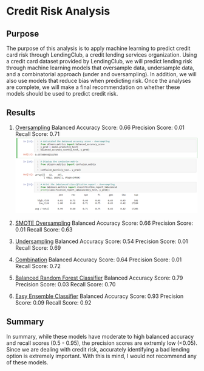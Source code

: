 # Credit Risk Analysis

## Purpose
The purpose of this analysis is to apply machine learning to predict credit card risk through LendingClub, a credit lending services organization. Using a credit card dataset provided by LendingClub, we will predict lending risk through machine learning models that oversample data, undersample data, and a combinatorial approach (under and oversampling). In addition, we will also use models that reduce bias when predicting risk. Once the analyses are complete, we will make a final recommendation on whether these models should be used to predict credit risk.

## Results
1. [Oversampling](https://github.com/AkifEltahir96/Credit_Risk_Analysis/blob/main/Pictures/Oversampling.png)
Balanced Accuracy Score: 0.66
Precision Score: 0.01
Recall Score: 0.71
![Oversampling](https://github.com/AkifEltahir96/Credit_Risk_Analysis/blob/main/Pictures/Oversampling.png)
2. [SMOTE Oversampling](https://github.com/AkifEltahir96/Credit_Risk_Analysis/blob/main/Pictures/SMOTE-Oversampling.png)
Balanced Accuracy Score: 0.66
Precision Score: 0.01
Recall Score: 0.63

3. [Undersampling](https://github.com/AkifEltahir96/Credit_Risk_Analysis/blob/main/Pictures/Undersampling.png)
Balanced Accuracy Score: 0.54
Precision Score: 0.01
Recall Score: 0.69

4. [Combination](https://github.com/AkifEltahir96/Credit_Risk_Analysis/blob/main/Pictures/Combination.png)
Balanced Accuracy Score: 0.64
Precision Score: 0.01
Recall Score: 0.72

5. [Balanced Random Forest Classifier](https://github.com/AkifEltahir96/Credit_Risk_Analysis/blob/main/Pictures/Balanced-Random-Forest.png)
Balanced Accuracy Score: 0.79
Precision Score: 0.03
Recall Score: 0.70

6. [Easy Ensemble Classifier](https://github.com/AkifEltahir96/Credit_Risk_Analysis/blob/main/Pictures/Easy-Ensemble.png)
Balanced Accuracy Score: 0.93
Precision Score: 0.09
Recall Score: 0.92

## Summary

In summary, while these models have moderate to high balanced accuracy and recall scores (0.5 - 0.95), the precision scores are extremly low (<0.05). Since we are dealing with credit risk, accurately identifying a bad lending option is extremely important. With this is mind, I would not recommend any of these models.
